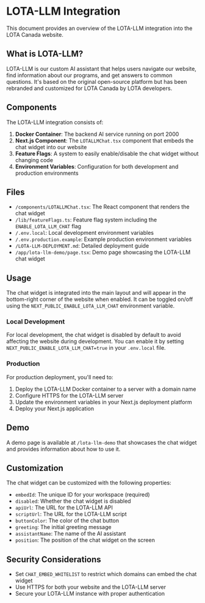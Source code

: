 # LOTA-LLM Integration

This document provides an overview of the LOTA-LLM integration into the LOTA Canada website.

## What is LOTA-LLM?

LOTA-LLM is our custom AI assistant that helps users navigate our website, find information about our programs, and get answers to common questions. It's based on the original open-source platform but has been rebranded and customized for LOTA Canada by LOTA developers.

## Components

The LOTA-LLM integration consists of:

1. **Docker Container**: The backend AI service running on port 2000
2. **Next.js Component**: The `LOTALLMChat.tsx` component that embeds the chat widget into our website
3. **Feature Flags**: A system to easily enable/disable the chat widget without changing code
4. **Environment Variables**: Configuration for both development and production environments

## Files

- `/components/LOTALLMChat.tsx`: The React component that renders the chat widget
- `/lib/featureFlags.ts`: Feature flag system including the `ENABLE_LOTA_LLM_CHAT` flag
- `/.env.local`: Local development environment variables
- `/.env.production.example`: Example production environment variables
- `/LOTA-LLM-DEPLOYMENT.md`: Detailed deployment guide
- `/app/lota-llm-demo/page.tsx`: Demo page showcasing the LOTA-LLM chat widget

## Usage

The chat widget is integrated into the main layout and will appear in the bottom-right corner of the website when enabled. It can be toggled on/off using the `NEXT_PUBLIC_ENABLE_LOTA_LLM_CHAT` environment variable.

### Local Development

For local development, the chat widget is disabled by default to avoid affecting the website during development. You can enable it by setting `NEXT_PUBLIC_ENABLE_LOTA_LLM_CHAT=true` in your `.env.local` file.

### Production

For production deployment, you'll need to:

1. Deploy the LOTA-LLM Docker container to a server with a domain name
2. Configure HTTPS for the LOTA-LLM server
3. Update the environment variables in your Next.js deployment platform
4. Deploy your Next.js application

## Demo

A demo page is available at `/lota-llm-demo` that showcases the chat widget and provides information about how to use it.

## Customization

The chat widget can be customized with the following properties:

- `embedId`: The unique ID for your workspace (required)
- `disabled`: Whether the chat widget is disabled
- `apiUrl`: The URL for the LOTA-LLM API
- `scriptUrl`: The URL for the LOTA-LLM script
- `buttonColor`: The color of the chat button
- `greeting`: The initial greeting message
- `assistantName`: The name of the AI assistant
- `position`: The position of the chat widget on the screen

## Security Considerations

- Set `CHAT_EMBED_WHITELIST` to restrict which domains can embed the chat widget
- Use HTTPS for both your website and the LOTA-LLM server
- Secure your LOTA-LLM instance with proper authentication 